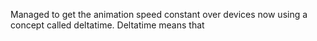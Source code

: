 Managed to get the animation speed constant over devices now using a concept called deltatime. Deltatime means that 